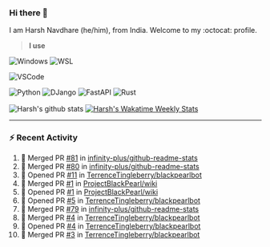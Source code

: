 ### Hi there 👋

I am Harsh Navdhare (he/him), from India. Welcome to my :octocat: profile.

> **I use**

![Windows](https://img.shields.io/badge/Windows-4A4A55?style=for-the-badge&logo=windows11&logoColor=0078D4 "Windows 11")    ![WSL](https://img.shields.io/badge/WSL-4A4A55?style=for-the-badge&logo=ubuntu&logoColor=E95420)

![VSCode](https://img.shields.io/badge/VSCode-4A4A55?style=for-the-badge&logo=visualstudiocode&logoColor=007ACC "Visual Studio Code")

![Python](https://img.shields.io/badge/Python-4A4A55?style=for-the-badge&logo=Python&logoColor=#3776AB "Python")    ![DJango](https://img.shields.io/badge/Django-4A4A55?style=for-the-badge&logo=django&logoColor=092E20 "DJango")    ![FastAPI](https://img.shields.io/badge/FastAPI-4A4A55?style=for-the-badge&logo=fastapi&logoColor=009688 "FastAPI")    ![Rust](https://img.shields.io/badge/Rust-4A4A55?style=for-the-badge&logo=rust&logoColor=000000 "Rust")

<p align="center>
<a href="https://github.com/infinity-plus/github-readme-stats">
  <img align="center" src="https://github-readme-stats-infinity-plus.vercel.app/api?username=infinity-plus&show_icons=true&count_private=true&theme=dark&bg_color=00000000", alt="Harsh's github stats" />
</a>
<a href="https://wakatime.com/@infinity_plus">
  <img align="center" src="https://github-readme-stats-infinity-plus.vercel.app/api/wakatime?username=infinity_plus&theme=dark&custom_title=Wakatime%20Weekly%20Stats&bg_color=00000000&layout=compact", alt="Harsh's Wakatime Weekly Stats" />
</a>
</p>

<hr>

### :zap: Recent Activity

<!--START_SECTION:activity-->
1. 🎉 Merged PR [#81](https://github.com/infinity-plus/github-readme-stats/pull/81) in [infinity-plus/github-readme-stats](https://github.com/infinity-plus/github-readme-stats)
2. 🎉 Merged PR [#80](https://github.com/infinity-plus/github-readme-stats/pull/80) in [infinity-plus/github-readme-stats](https://github.com/infinity-plus/github-readme-stats)
3. 💪 Opened PR [#11](https://github.com/TerrenceTingleberry/blackpearlbot/pull/11) in [TerrenceTingleberry/blackpearlbot](https://github.com/TerrenceTingleberry/blackpearlbot)
4. 🎉 Merged PR [#1](https://github.com/ProjectBlackPearl/wiki/pull/1) in [ProjectBlackPearl/wiki](https://github.com/ProjectBlackPearl/wiki)
5. 💪 Opened PR [#1](https://github.com/ProjectBlackPearl/wiki/pull/1) in [ProjectBlackPearl/wiki](https://github.com/ProjectBlackPearl/wiki)
6. 💪 Opened PR [#5](https://github.com/TerrenceTingleberry/blackpearlbot/pull/5) in [TerrenceTingleberry/blackpearlbot](https://github.com/TerrenceTingleberry/blackpearlbot)
7. 🎉 Merged PR [#79](https://github.com/infinity-plus/github-readme-stats/pull/79) in [infinity-plus/github-readme-stats](https://github.com/infinity-plus/github-readme-stats)
8. 🎉 Merged PR [#4](https://github.com/TerrenceTingleberry/blackpearlbot/pull/4) in [TerrenceTingleberry/blackpearlbot](https://github.com/TerrenceTingleberry/blackpearlbot)
9. 💪 Opened PR [#4](https://github.com/TerrenceTingleberry/blackpearlbot/pull/4) in [TerrenceTingleberry/blackpearlbot](https://github.com/TerrenceTingleberry/blackpearlbot)
10. 🎉 Merged PR [#3](https://github.com/TerrenceTingleberry/blackpearlbot/pull/3) in [TerrenceTingleberry/blackpearlbot](https://github.com/TerrenceTingleberry/blackpearlbot)
<!--END_SECTION:activity-->
